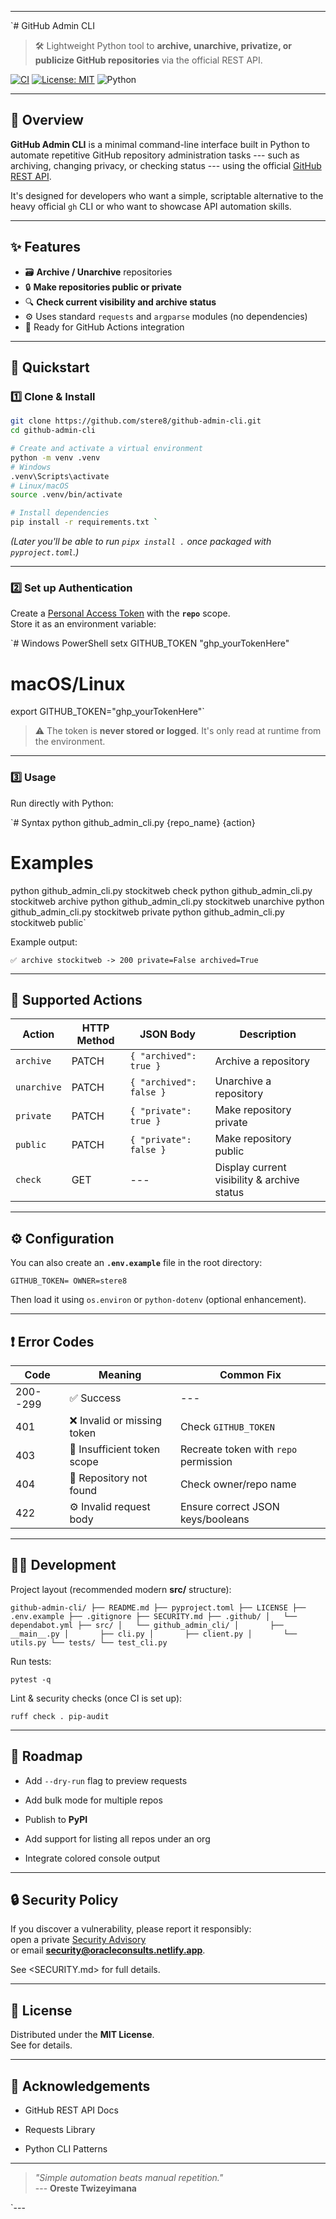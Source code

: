 * * * * *

`# GitHub Admin CLI
> 🛠️ Lightweight Python tool to **archive, unarchive, privatize, or publicize GitHub repositories** via the official REST API.

[![CI](https://github.com/stere8/github-admin-cli/actions/workflows/ci.yml/badge.svg)](https://github.com/stere8/github-admin-cli/actions)
[![License: MIT](https://img.shields.io/badge/License-MIT-blue.svg)](LICENSE)
![Python](https://img.shields.io/badge/Python-3.11+-green.svg)

---

## 📖 Overview

**GitHub Admin CLI** is a minimal command-line interface built in Python to automate repetitive GitHub repository administration tasks ---
such as archiving, changing privacy, or checking status --- using the official [GitHub REST API](https://docs.github.com/en/rest).

It's designed for developers who want a simple, scriptable alternative to the heavy official `gh` CLI or who want to showcase API automation skills.

---

## ✨ Features

- 🗃️ **Archive / Unarchive** repositories
- 🔒 **Make repositories public or private**
- 🔍 **Check current visibility and archive status**
- ⚙️ Uses standard `requests` and `argparse` modules (no dependencies)
- 🧪 Ready for GitHub Actions integration

---

## 🚀 Quickstart

### 1️⃣ Clone & Install

```bash
git clone https://github.com/stere8/github-admin-cli.git
cd github-admin-cli

# Create and activate a virtual environment
python -m venv .venv
# Windows
.venv\Scripts\activate
# Linux/macOS
source .venv/bin/activate

# Install dependencies
pip install -r requirements.txt `
````
*(Later you'll be able to run `pipx install .` once packaged with `pyproject.toml`.)*

* * * * *

### 2️⃣ Set up Authentication

Create a [Personal Access Token](https://github.com/settings/tokens) with the **`repo`** scope.\
Store it as an environment variable:

`# Windows PowerShell
setx GITHUB_TOKEN "ghp_yourTokenHere"

# macOS/Linux
export GITHUB_TOKEN="ghp_yourTokenHere"`

> ⚠️ The token is **never stored or logged**. It's only read at runtime from the environment.

* * * * *

### 3️⃣ Usage

Run directly with Python:

`# Syntax
python github_admin_cli.py {repo_name} {action}

# Examples
python github_admin_cli.py stockitweb check
python github_admin_cli.py stockitweb archive
python github_admin_cli.py stockitweb unarchive
python github_admin_cli.py stockitweb private
python github_admin_cli.py stockitweb public`

Example output:

`✅ archive stockitweb -> 200
private=False archived=True`

* * * * *

🧰 Supported Actions
--------------------

| Action | HTTP Method | JSON Body | Description |
| --- | --- | --- | --- |
| `archive` | PATCH | `{ "archived": true }` | Archive a repository |
| `unarchive` | PATCH | `{ "archived": false }` | Unarchive a repository |
| `private` | PATCH | `{ "private": true }` | Make repository private |
| `public` | PATCH | `{ "private": false }` | Make repository public |
| `check` | GET | --- | Display current visibility & archive status |

* * * * *

⚙️ Configuration
----------------

You can also create an **`.env.example`** file in the root directory:

`GITHUB_TOKEN=
OWNER=stere8`

Then load it using `os.environ` or `python-dotenv` (optional enhancement).

* * * * *

❗ Error Codes
-------------

| Code | Meaning | Common Fix |
| --- | --- | --- |
| 200--299 | ✅ Success | --- |
| 401 | ❌ Invalid or missing token | Check `GITHUB_TOKEN` |
| 403 | 🚫 Insufficient token scope | Recreate token with `repo` permission |
| 404 | 🔎 Repository not found | Check owner/repo name |
| 422 | ⚙️ Invalid request body | Ensure correct JSON keys/booleans |

* * * * *

🧑‍💻 Development
-----------------

Project layout (recommended modern **src/** structure):

`github-admin-cli/
├── README.md
├── pyproject.toml
├── LICENSE
├── .env.example
├── .gitignore
├── SECURITY.md
├── .github/
│   └── dependabot.yml
├── src/
│   └── github_admin_cli/
│       ├── __main__.py
│       ├── cli.py
│       ├── client.py
│       └── utils.py
└── tests/
 └── test_cli.py `

Run tests:

`pytest -q`

Lint & security checks (once CI is set up):

`ruff check .
pip-audit`

* * * * *

🧩 Roadmap
----------

-   Add `--dry-run` flag to preview requests

-   Add bulk mode for multiple repos

-   Publish to **PyPI**

-   Add support for listing all repos under an org

-   Integrate colored console output

* * * * *

🔒 Security Policy
------------------

If you discover a vulnerability, please report it responsibly:\
open a private [Security Advisory](https://github.com/stere8/github-admin-cli/security/advisories)\
or email **security@oracleconsults.netlify.app**.

See <SECURITY.md> for full details.

* * * * *

📄 License
----------

Distributed under the **MIT License**.\
See <LICENSE> for details.

* * * * *

🤝 Acknowledgements
-------------------

-   GitHub REST API Docs

-   Requests Library

-   Python CLI Patterns

* * * * *

> *"Simple automation beats manual repetition."*\
> --- **Oreste Twizeyimana**

 `---
